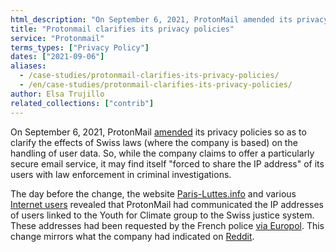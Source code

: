```yaml
---
html_description: "On September 6, 2021, ProtonMail amended its privacy policies to clarify the effects of Swiss laws on handling user data."
title: "Protonmail clarifies its privacy policies"
service: "Protonmail"
terms_types: ["Privacy Policy"]
dates: ["2021-09-06"]
aliases:
  - /case-studies/protonmail-clarifies-its-privacy-policies/
  - /en/case-studies/protonmail-clarifies-its-privacy-policies/
author: Elsa Trujillo
related_collections: ["contrib"]
---
```


On September 6, 2021, ProtonMail <a target="_blank" rel="noopener" href="https://github.com/OpenTermsArchive/contrib-versions/commit/510c7d65e4254e1d53221b139d7e25bb2b990510">amended</a> its privacy policies so as to clarify the effects of Swiss laws (where the company is based) on the handling of user data. So, while the company claims to offer a particularly secure email service, it may find itself "forced to share the IP address" of its users with law enforcement in criminal investigations.

The day before the change, the website <a target="_blank" rel="noopener" href="https://paris-luttes.info/recit-policier-de-sainte-marthe-15258?lang=fr">Paris-Luttes.info</a> and various <a target="_blank" rel="noopener" href="https://twitter.com/OnEstLaTech/status/1434576598418796549">Internet users</a> revealed that ProtonMail had communicated the IP addresses of users linked to the Youth for Climate group to the Swiss justice system. These addresses had been requested by the French police <a target="_blank" rel="noopener" href="https://www.numerama.com/tech/736940-protonmail-transmet-des-adresses-ip-a-la-police-4-questions-pour-comprendre-la-polemique.html">via Europol</a>. This change mirrors what the company had indicated on <a target="_blank" rel="noopener" href="https://www.reddit.com/r/ProtonMail/comments/pil6xi/comment/hbqha63/">Reddit</a>.
